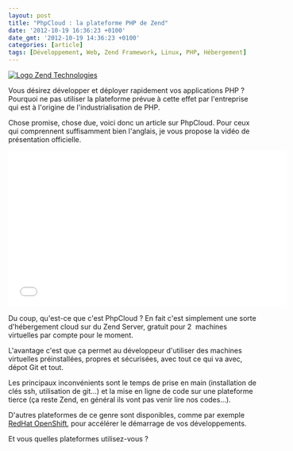```yaml
---
layout: post
title: "PhpCloud : la plateforme PHP de Zend"
date: '2012-10-19 16:36:23 +0100'
date_gmt: '2012-10-19 14:36:23 +0100'
categories: [article]
tags: [Développement, Web, Zend Framework, Linux, PHP, Hébergement]
---
```


[![Logo Zend Technologies](http://blog.generation-pc.net/wp-content/uploads/2012/10/Zend_logo_color_L1.png)](http://blog.generation-pc.net/wp-content/uploads/2012/10/Zend_logo_color_L1.png)

Vous désirez développer et déployer rapidement vos applications PHP ? Pourquoi ne pas utiliser la plateforme prévue à cette effet par l'entreprise qui est à l'origine de l'industrialisation de PHP.

Chose promise, chose due, voici donc un article sur PhpCloud. Pour ceux qui comprennent suffisamment bien l'anglais, je vous propose la vidéo de présentation officielle.

<iframe width="560" height="315" src="//www.youtube.com/embed/LOZPibbli9Q" frameborder="0" allowfullscreen></iframe>

Du coup, qu'est-ce que c'est PhpCloud ? En fait c'est simplement une sorte d'hébergement cloud sur du Zend Server, gratuit pour 2  machines virtuelles par compte pour le moment.

L'avantage c'est que ça permet au développeur d'utiliser des machines virtuelles préinstallées, propres et sécurisées, avec tout ce qui va avec, dépot Git et tout.

Les principaux inconvénients sont le temps de prise en main (installation de clés ssh, utilisation de git...) et la mise en ligne de code sur une plateforme tierce (ça reste Zend, en général ils vont pas venir lire nos codes...).

D'autres plateformes de ce genre sont disponibles, comme par exemple [RedHat OpenShift](https://openshift.redhat.com/app/), pour accélérer le démarrage de vos développements.

Et vous quelles plateformes utilisez-vous ?